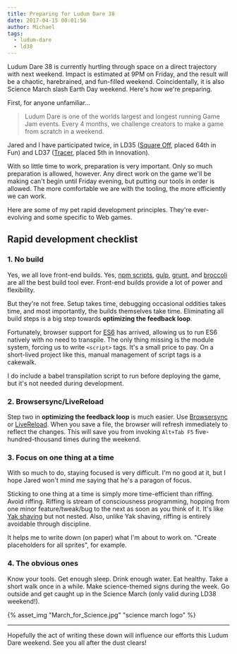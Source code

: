 ```yaml
---
title: Preparing for Ludum Dare 38
date: 2017-04-15 00:01:56
author: Michael
tags:
  - ludum-dare
  - ld38
---
```


Ludum Dare 38 is currently hurtling through space on a direct trajectory with
next weekend.  Impact is estimated at 9PM on Friday, and the result will be a
chaotic, harebrained, and fun-filled weekend.  Coincidentally, it is also
Science March slash Earth Day weekend.  Here's how we're preparing.

<!-- more -->

First, for anyone unfamiliar...

> Ludum Dare is one of the worlds largest and longest running Game Jam events.
> Every 4 months, we challenge creators to make a game from scratch in a
> weekend.

Jared and I have participated twice, in LD35 ([Square Off][sqoff], placed 64th
in Fun) and LD37 ([Tracer][tracer], placed 5th in Innovation).

With so little time to work, preparation is very important.  Only so much
preparation is allowed, however.  Any direct work on the game we'll be making
can't begin until Friday evening, but putting our tools in order is allowed.
The more comfortable we are with the tooling, the more efficiently we can work.

Here are some of my pet rapid development principles.  They're ever-evolving
and some specific to Web games.

## Rapid development checklist

### 1. No build

Yes, we all love front-end builds.  Yes, [npm scripts][npm-scripts],
[gulp][gulp], [grunt][grunt], and [broccoli][broc] are all the best build tool
ever.  Front-end builds provide a lot of power and flexibility.

But they're not free.  Setup takes time, debugging occasional oddities takes
time, and most importantly, the builds themselves take time.  Eliminating all
build steps is a big step towards **optimizing the feedback loop**.

Fortunately, browser support for [ES6][es6] has arrived, allowing us to run ES6
natively with no need to transpile.  The only thing missing is the module
system, forcing us to write `<script>` tags.  It's a small price to pay.  On a
short-lived project like this, manual management of script tags is a cakewalk.

I do include a babel transpilation script to run before deploying the game, but
it's not needed during development.

### 2. Browsersync/LiveReload

Step two in **optimizing the feedback loop** is much easier.  Use
[Browsersync][bs] or [LiveReload][lr].  When you save a file, the browser will
refresh immediately to reflect the changes.  This will save you from invoking
`Alt+Tab F5` five-hundred-thousand times during the weekend.

### 3. Focus on one thing at a time

With so much to do, staying focused is very difficult.  I'm no good at it, but
I hope Jared won't mind me saying that he's a paragon of focus.

Sticking to one thing at a time is simply more time-efficient than riffing.
Avoid riffing.  Riffing is stream of consciousness programming, hopping from
one minor feature/tweak/bug to the next as soon as you think of it.  It's like
[Yak shaving][yak] but not nested.  Also, unlike Yak shaving, riffing is
entirely avoidable through discipline.

It helps me to write down (on paper) what I'm about to work on.  "Create
placeholders for all sprites", for example.

### 4. The obvious ones

Know your tools.  Get enough sleep.  Drink enough water.  Eat healthy.  Take a
short walk once in a while.  Make science-themed signs during the week.  Go
outside and get caught up in the Science March (only valid during LD38
weekend!).

{% asset_img "March_for_Science.jpg" "science march logo" %}

---

Hopefully the act of writing these down will influence our efforts this Ludum
Dare weekend.  See you all after the dust clears!

[sqoff]: http://sqoff.com
[tracer]: http://scripta.co/tracer/
[sq-tmpl]: https://github.com/hunttis/phaser-ld-template
[npm-scripts]: https://docs.npmjs.com/cli/run-script
[grunt]: https://gruntjs.com/
[gulp]: http://gulpjs.com/
[broc]: http://broccolijs.com/
[lr]: http://livereload.com/
[bs]: https://www.browsersync.io/
[es6]: https://github.com/lukehoban/es6features
[yak]: http://catb.org/jargon/html/Y/yak-shaving.html
